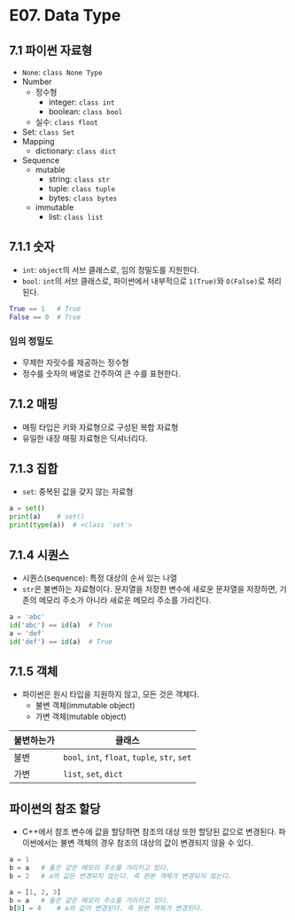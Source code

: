# E07. Data Type

## 7.1 파이썬 자료형

- `None`: `class None Type`
- Number
  - 정수형
    - integer: `class int`
    - boolean: `class bool`
  - 실수: `class floot`
- Set: `class Set`
- Mapping
  - dictionary: `class dict`
- Sequence
  - mutable
    - string: `class str`
    - tuple: `class tuple`
    - bytes: `class bytes`
  - immutable
    - list: `class list`



## 7.1.1 숫자

- `int`: `object`의 서브 클래스로, 임의 정밀도를 지원한다.
- `bool`: `int`의 서브 클래스로, 파이썬에서 내부적으로 `1(True)`와 `O(False)`로 처리된다.

```python
True == 1	# True
False == 0	# True
```



### 임의 정밀도

- 무제한 자릿수를 제공하는 정수형
- 정수를 숫자의 배열로 간주하여 큰 수를 표현한다.



## 7.1.2 매핑

- 매핑 타입은 키와 자료형으로 구성된 복합 자료형
- 유일한 내장 매핑 자료형은 딕셔너리다.



## 7.1.3 집합

- `set`: 중복된 값을 갖지 않는 자료형

```python
a = set()
print(a)	# set()
print(type(a))	# <class 'set'>
```



## 7.1.4 시퀀스

- 시퀀스(sequence): 특정 대상의 순서 있는 나열
- `str`은 불변하는 자료형이다. 문자열을 저장한 변수에 새로운 문자열을 저장하면, 기존의 메모리 주소가 아니라 새로운 메모리 주소를 가리킨다.

```python
a = 'abc'
id('abc') == id(a)	# True
a = 'def'
id('def') == id(a)	# True
```



## 7.1.5 객체

- 파이썬은 원시 타입을 지원하지 않고, 모든 것은 객체다.
  - 불변 객체(immutable object)
  - 가변 객체(mutable object)

| 불변하는가 | 클래스                                        |
| ---------- | --------------------------------------------- |
| 불변       | `bool`, `int`, `float`, `tuple`, `str`, `set` |
| 가변       | `list`, `set`, `dict`                         |



## 파이썬의 참조 할당

- C++에서 참조 변수에 값을 할당하면 참조의 대상 또한 할당된 값으로 변경된다. 파이썬에서는 불변 객체의 경우 참조의 대상의 값이 변경되지 않을 수 있다.

```python
a = 1
b = a	# 둘은 같은 메모리 주소를 가리키고 있다.
b = 2	# a의 값은 변경되지 않는다. 즉 원본 객체가 변경되지 않는다.
```



```python
a = [1, 2, 3]
b = a	# 둘은 같은 메모리 주소를 가리키고 있다.
b[0] = 4	# a의 값이 변경된다. 즉 원본 객체가 변경된다.
```

